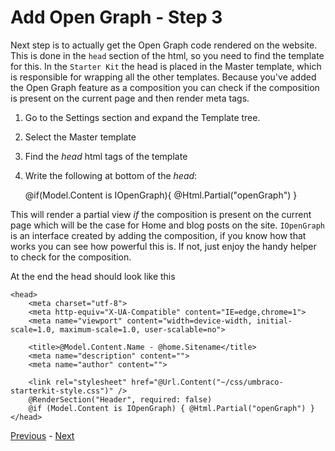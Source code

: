 # Add Open Graph - Step 3
Next step is to actually get the Open Graph code rendered on the website. This is done in the `head` section of the html, so you need to find the template for this. In the `Starter Kit` the head is placed in the Master template, which is responsible for wrapping all the other templates. Because you've added the Open Graph feature as a composition you can check if the composition is present on the current page and then render meta tags.

1. Go to the Settings section and expand the Template tree.
2. Select the Master template
3. Find the *head* html tags of the template
4. Write the following at bottom of the *head*:

    @if(Model.Content is IOpenGraph){ 
        @Html.Partial("openGraph")
    }

This will render a partial view *if* the composition is present on the current page which will be the case for Home and blog posts on the site. `IOpenGraph` is an interface created by adding the composition, if you know how that works you can see how powerful this is. If not, just enjoy the handy helper to check for the composition.

At the end the head should look like this

    <head>
        <meta charset="utf-8">
        <meta http-equiv="X-UA-Compatible" content="IE=edge,chrome=1">
        <meta name="viewport" content="width=device-width, initial-scale=1.0, maximum-scale=1.0, user-scalable=no">

        <title>@Model.Content.Name - @home.Sitename</title>
        <meta name="description" content="">
        <meta name="author" content="">
        
        <link rel="stylesheet" href="@Url.Content("~/css/umbraco-starterkit-style.css")" />
        @RenderSection("Header", required: false)
        @if (Model.Content is IOpenGraph) { @Html.Partial("openGraph") }
    </head>

[Previous](step-2.md) - [Next](step-4.md)